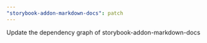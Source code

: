 ```yaml
---
"storybook-addon-markdown-docs": patch
---
```


Update the dependency graph of storybook-addon-markdown-docs
